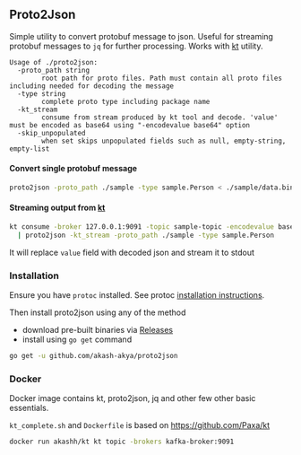 ## Proto2Json

Simple utility to convert protobuf message to json. Useful for streaming protobuf messages to `jq` for further processing. Works with [kt](https://github.com/fgeller/kt) utility.

```
Usage of ./proto2json:
  -proto_path string
        root path for proto files. Path must contain all proto files including needed for decoding the message
  -type string
        complete proto type including package name
  -kt_stream
        consume from stream produced by kt tool and decode. 'value' must be encoded as base64 using "-encodevalue base64" option
  -skip_unpopulated
        when set skips unpopulated fields such as null, empty-string, empty-list
```

#### Convert single protobuf message

```sh
proto2json -proto_path ./sample -type sample.Person < ./sample/data.bin
```

#### Streaming output from [kt](https://github.com/fgeller/kt)

```sh
kt consume -broker 127.0.0.1:9091 -topic sample-topic -encodevalue base64 \
  | proto2json -kt_stream -proto_path ./sample -type sample.Person
```

It will replace `value` field with decoded json and stream it to stdout

### Installation

Ensure you have `protoc` installed. See protoc [installation instructions](https://grpc.io/docs/protoc-installation/).

Then install proto2json using any of the method

* download pre-built binaries via [Releases](https://github.com/akash-akya/proto2json/releases)
* install using `go get` command

```sh
go get -u github.com/akash-akya/proto2json
```

### Docker

Docker image contains kt, proto2json, jq and other few other basic essentials.

`kt_complete.sh` and `Dockerfile` is based on https://github.com/Paxa/kt

```sh
docker run akashh/kt kt topic -brokers kafka-broker:9091
```
